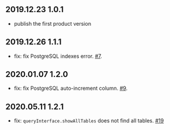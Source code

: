 ## 2019.12.23 1.0.1

- publish the first product version

## 2019.12.26 1.1.1

- fix: fix PostgreSQL indexes error. [#7](https://github.com/nodejh/sequelize-automate/issues/7).

## 2020.01.07 1.2.0

- fix: fix PostgreSQL auto-increment column. [#9](https://github.com/nodejh/sequelize-automate/issues/9).

## 2020.05.11 1.2.1

- fix: `queryInterface.showAllTables` does not find all tables. [#19](https://github.com/nodejh/sequelize-automate/issues/19)
